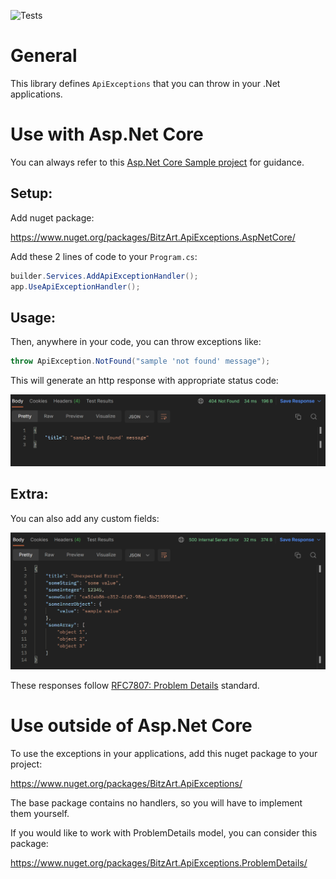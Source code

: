 ![Tests](https://github.com/BitzArt/ApiExceptions/actions/workflows/Tests.yml/badge.svg)


# General

This library defines `ApiExceptions` that you can throw in your .Net applications.

# Use with Asp.Net Core

You can always refer to this [Asp.Net Core Sample project](https://github.com/BitzArt/ApiExceptions/tree/main/sample/BitzArt.ApiExceptions.AspNetCore.Sample) for guidance.

## Setup:

Add nuget package:

https://www.nuget.org/packages/BitzArt.ApiExceptions.AspNetCore/

Add these 2 lines of code to your `Program.cs`:
```csharp
builder.Services.AddApiExceptionHandler();
app.UseApiExceptionHandler();
```
## Usage:
Then, anywhere in your code, you can throw exceptions like:
```csharp
throw ApiException.NotFound("sample 'not found' message");
```
This will generate an http response with appropriate status code:

![404-screenshot](/docs/404-screenshot.png)

 ## Extra:
You can also add any custom fields:

![anonymous-screenshot](/docs/anonymous-screenshot.png)

These responses follow [RFC7807: Problem Details](https://www.rfc-editor.org/rfc/rfc7807) standard.

# Use outside of Asp.Net Core

To use the exceptions in your applications, add this nuget package to your project:

https://www.nuget.org/packages/BitzArt.ApiExceptions/

The base package contains no handlers, so you will have to implement them yourself.

If you would like to work with ProblemDetails model, you can consider this package:

https://www.nuget.org/packages/BitzArt.ApiExceptions.ProblemDetails/
